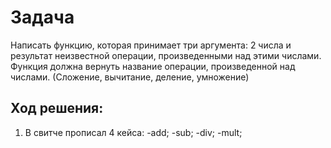 # Задача
Написать функцию, которая принимает три аргумента: 2 числа и результат неизвестной операции, 
произведенными над этими числами. Функция должна вернуть название операции, 
произведенной над числами. (Сложение, вычитание, деление, умножение) 


## Ход решения:
1. В свитче прописал 4 кейса:
    -add;
    -sub;
    -div;
    -mult;
